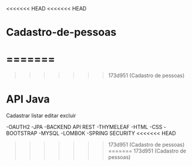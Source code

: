 <<<<<<< HEAD
<<<<<<< HEAD
# Cadastro-de-pessoas
=======
=======
>>>>>>> 173d951 (Cadastro de pessoas)
# API Java
Cadastrar listar editar excluir

-OAUTH2 -JPA -BACKEND API REST -THYMELEAF -HTML -CSS -BOOTSTRAP -MYSQL -LOMBOK -SPRING SECURITY
<<<<<<< HEAD
>>>>>>> 173d951 (Cadastro de pessoas)
=======
>>>>>>> 173d951 (Cadastro de pessoas)
